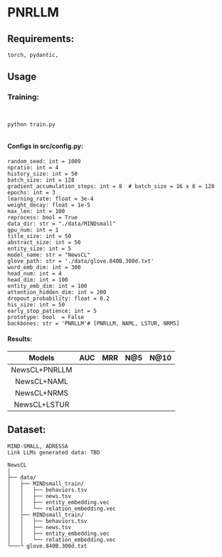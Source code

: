# PNRLLM


##  Requirements:

```
torch, pydantic, 
```
##  Usage



### Training:

```


python train.py 


```
#### Configs in src/config.py:
```
random_seed: int = 1009
npratio: int = 4
history_size: int = 50
batch_size: int = 128
gradient_accumulation_steps: int = 8  # batch_size = 16 x 8 = 128
epochs: int = 3
learning_rate: float = 3e-4
weight_decay: float = 1e-5
max_len: int = 100
reprocess: bool = True
data_dir: str = "./data/MINDsmall"
gpu_num: int = 1
title_size: int = 50
abstract_size: int = 50
entity_size: int = 5
model_name: str = "NewsCL"
glove_path: str = './data/glove.840B.300d.txt'
word_emb_dim: int = 300
head_num: int = 4
head_dim: int = 100
entity_emb_dim: int = 100
attention_hidden_dim: int = 200
dropout_probability: float = 0.2
his_size: int = 50
early_stop_patience: int = 5
prototype: bool  = False
backbones: str = 'PNRLLM'# [PNRLLM, NAML, LSTUR, NRMS]
```

#### Results:
| Models      | AUC        | MRR          | N@5          | N@10         |
| :----:      |    :----:  |    :----:    |    :----:    |    :----:    |
| NewsCL+PNRLLM     
| NewsCL+NAML          
| NewsCL+NRMS        
| NewsCL+LSTUR         


## Dataset:
```
MIND-SMALL, ADRESSA
Link LLMs generated data: TBD
```

```
NewsCL
│
├── data/
│   ├── MINDsmall_train/
│   │   ├── behaviors.tsv
│   │   ├── news.tsv
│   │   ├── entity_embedding.vec
│   │   └── relation_embedding.vec
│	├── MINDsmall_train/
│   │   ├── behaviors.tsv
│   │   ├── news.tsv
│   │   ├── entity_embedding.vec
│   │   └── relation_embedding.vec
└───└ glove.840B.300d.txt
```

